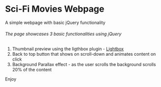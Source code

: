 # Sci-Fi Movies Webpage
A simple webpage with basic jQuery functionality

###### The page showcases 3 basic functionalities using jQuery 

1. Thumbnail preview using the ligthbox plugin - [Lightbox](http://lokeshdhakar.com/projects/lightbox2/)
2. Back to top button that shows on scroll-down and animates content on click
3. Background Parallax effect - as the user scrolls the background scrolls 20% of the content

Enjoy